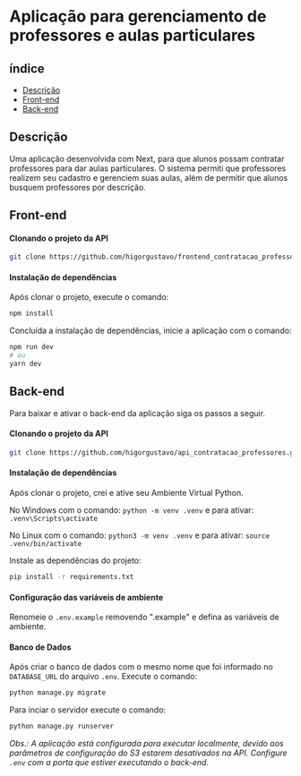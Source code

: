 
# Aplicação para gerenciamento de professores e aulas particulares

## índice

- [Descrição](#descrição)
- [Front-end](#front-end)
- [Back-end](#back-end)

## Descrição

Uma aplicação desenvolvida com Next, para que alunos possam contratar professores para dar aulas particulares. O sistema permiti que professores realizem seu cadastro e gerenciem suas aulas, além de permitir que alunos busquem professores por descrição.


## Front-end

#### Clonando o projeto da API
```bash
git clone https://github.com/higorgustavo/frontend_contratacao_professores.git
```

#### Instalação de dependências
Após clonar o projeto, execute o comando:
```bash
npm install
```
Concluída a instalação de dependências, inicie a aplicação com o comando:

```bash
npm run dev
# ou
yarn dev
```

## Back-end

Para baixar e ativar o back-end da aplicação siga os passos a seguir.

#### Clonando o projeto da API
```bash
git clone https://github.com/higorgustavo/api_contratacao_professores.git
```

#### Instalação de dependências
Após clonar o projeto, crei e ative seu Ambiente Virtual Python.

No Windows com o comando: `python -m venv .venv` e para ativar: `.venv\Scripts\activate`

No Linux com o comando: `python3 -m venv .venv` e para ativar: `source .venv/bin/activate`

Instale as dependências do projeto: 
```bash
pip install -r requirements.txt
```

#### Configuração das variáveis de ambiente
Renomeie o `.env.example` removendo ".example" e defina as variáveis de ambiente.

#### Banco de Dados
Após criar o banco de dados com o mesmo nome que foi informado no `DATABASE_URL` do arquivo `.env`.
Execute o comando:

```bash
python manage.py migrate
```

Para inciar o servidor execute o comando:

```bash
python manage.py runserver
```

*Obs.: A aplicação está configurada para executar localmente, devido aos parâmetros de configuração do S3 estarem desativados na API. Configure `.env` com a porta que estiver executando o back-end.*